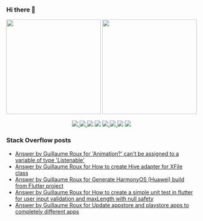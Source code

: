 ### Hi there 👋

<p align="left">
 <a>
  <img height="250em" src="https://github-readme-stats.vercel.app/api?username=TesteurManiak&theme=tokyonight" />
  <a href="https://stackoverflow.com/users/9942346/testeur-maniak">
   <img height="250em" src="https://github-readme-stackoverflow.vercel.app/?userID=9942346&theme=dark" />
  </a>
 </a>
</p>

<p align="center">
 <a href="https://pub.dev/publishers/rouxguillau.me/packages">
  <img src="https://img.shields.io/badge/dart-%230175C2.svg?&style=for-the-badge&logo=dart&logoColor=white"/>
 </a>
 <a href="https://pub.dev/publishers/rouxguillau.me/packages">
  <img src="https://img.shields.io/badge/Flutter%20-%2302569B.svg?&style=for-the-badge&logo=Flutter&logoColor=white" />
 </a>
 <img src="https://img.shields.io/badge/swift-%23FA7343.svg?&style=for-the-badge&logo=swift&logoColor=white"/>
 <img src="https://img.shields.io/badge/git%20-%23F05033.svg?&style=for-the-badge&logo=git&logoColor=white"/>
 <a href="https://gitlab.com/G_Roux">
  <img src="https://img.shields.io/badge/gitlab%20-%23181717.svg?&style=for-the-badge&logo=gitlab&logoColor=white"/>
 </a>
 <a href="https://github.com/TesteurManiak">
  <img src="https://img.shields.io/badge/github%20-%23121011.svg?&style=for-the-badge&logo=github&logoColor=white"/>
 </a>
 <img src="https://img.shields.io/badge/firebase%20-%23039BE5.svg?&style=for-the-badge&logo=firebase"/>
 <a href="https://www.linkedin.com/in/guillaume2-roux/">
  <img src="https://img.shields.io/badge/linkedin%20-%230077B5.svg?&style=for-the-badge&logo=linkedin&logoColor=white"/>
 </a>
</p>

### Stack Overflow posts

<!-- STACKOVERFLOW:START -->
- [Answer by Guillaume Roux for 'Animation<double>?' can't be assigned to a variable of type 'Listenable'](https://stackoverflow.com/questions/69835927/animationdouble-cant-be-assigned-to-a-variable-of-type-listenable/69837621#69837621)
- [Answer by Guillaume Roux for How to create Hive adapter for XFile class](https://stackoverflow.com/questions/69738596/how-to-create-hive-adapter-for-xfile-class/69739605#69739605)
- [Answer by Guillaume Roux for Generate HarmonyOS (Huawei) build from Flutter project](https://stackoverflow.com/questions/69733449/generate-harmonyos-huawei-build-from-flutter-project/69736035#69736035)
- [Answer by Guillaume Roux for How to create a simple unit test in flutter for user input validation and maxLength with null safety](https://stackoverflow.com/questions/69588654/how-to-create-a-simple-unit-test-in-flutter-for-user-input-validation-and-maxlen/69617999#69617999)
- [Answer by Guillaume Roux for Update appstore and playstore apps to completely different apps](https://stackoverflow.com/questions/69370676/update-appstore-and-playstore-apps-to-completely-different-apps/69379972#69379972)
<!-- STACKOVERFLOW:END -->
